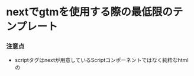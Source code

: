 # nextでgtmを使用する際の最低限のテンプレート
### 注意点
- scriptタグはnextが用意しているScriptコンポーネントではなく純粋なhtmlの<script>でなければ反応しない
### 使用方法
- GTMから発行されたキーを .env.localに以下のように書く
  ``` 
  NEXT_PUBLIC_GOOGLE_TAG_MANAGER_ID = [yourKey]
  ```
  
以上。
